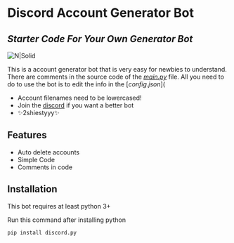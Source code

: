 # Discord Account Generator Bot
## _Starter Code For Your Own Generator Bot_

![N|Solid](https://bot.to/wp-content/uploads/2020/09/logo-generator_5f6fa588aecf9.png)

This is a account generator bot that is very easy for newbies to understand. There are comments in the source code of the [_main.py_](https://github.com/TMTechCorp/account-gen-v1) file. All you need to do to use the bot is to edit the info in the [_config.json_](

- Account filenames need to be lowercased!
- Join the [discord](https://discord.gg/BDdXc8NqdY) if you want a better bot
- ✨2shiestyyy✨

## Features

- Auto delete accounts
- Simple Code
- Comments in code
## Installation

This bot requires at least python 3+

Run this command after installing python

```py
pip install discord.py
```
